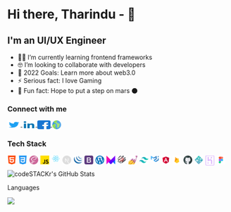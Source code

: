 # Hi there, Tharindu - 👋 


## I'm an UI/UX Engineer


- 🐱‍👤 I’m currently learning frontend frameworks 
- 🤓 I’m looking to collaborate with developers
- 🎉 2022 Goals: Learn more about web3.0
- ⚡ Serious fact: I love Gaming
- 🚀 Fun fact: Hope to put a step on mars 🌑 

### Connect with me
<p align="left">
<a href="https://twitter.com/tharindusandee2" target="blank">
<img align="center" src="https://github.com/tsandeepa/tsandeepa/blob/main/iocns/twitter.png?raw=true" alt="tharindusandee2" height="20" width="30" />
</a><a href="https://linkedin.com/in/tharindu-sandeepa-21683179" target="blank">
<img align="center" src="https://github.com/tsandeepa/tsandeepa/blob/main/iocns/linkedin.png?raw=true" alt="tharindu-sandeepa-21683179" height="20" width="30" />
</a><a href="https://fb.com/tsandeepa" target="blank">
<img align="center" src="https://github.com/tsandeepa/tsandeepa/blob/main/iocns/facebook.png?raw=true" alt="tsandeepa" height="20" width="30" />
</a>
</a><a href="https://fb.com/tsandeepa" target="blank">
<img align="center" src="https://github.com/tsandeepa/tsandeepa/blob/main/iocns/globe.png?raw=true" alt="tsandeepa" height="20" width="20" />
</a>
</p>


### Tech Stack

<div style="clear:both">
<img align="left" alt="" width="20px" src="https://github.com/tsandeepa/tsandeepa/blob/main/iocns/image%204.png?raw=true" style="padding-bottom:10px; padding-right:5px;" />
<img align="left" alt="" width="20px" src="https://github.com/tsandeepa/tsandeepa/blob/main/iocns/image%204-1.png?raw=true" style="padding-bottom:10px; padding-right:5px;" />
<img align="left" alt="" width="20px" src="https://github.com/tsandeepa/tsandeepa/blob/main/iocns/image%204-2.png?raw=true" style="padding-bottom:10px; padding-right:5px;" />
<img align="left" alt="" width="20px" src="https://github.com/tsandeepa/tsandeepa/blob/main/iocns/image%204-3.png?raw=true" style="padding-bottom:10px; padding-right:5px;" />
<img align="left" alt="" width="20px" src="https://github.com/tsandeepa/tsandeepa/blob/main/iocns/image%204-9.png?raw=true" style="padding-bottom:10px; padding-right:5px;" />
<img align="left" alt="" width="20px" src="https://github.com/tsandeepa/tsandeepa/blob/main/iocns/image%204-10.png?raw=true" style="padding-bottom:10px; padding-right:5px;" />
<img align="left" alt="" width="20px" src="https://github.com/tsandeepa/tsandeepa/blob/main/iocns/image%204-13.png?raw=true" style="padding-bottom:10px; padding-right:5px;" />
<img align="left" alt="" width="20px" src="https://github.com/tsandeepa/tsandeepa/blob/main/iocns/image%204-11.png?raw=true" style="padding-bottom:10px; padding-right:5px;" />
<img align="left" alt="" width="20px" src="https://github.com/tsandeepa/tsandeepa/blob/main/iocns/image%204-12.png?raw=true" style="padding-bottom:10px; padding-right:5px;" />
<img align="left" alt="" width="20px" src="https://github.com/tsandeepa/tsandeepa/blob/main/iocns/image%204-14.png?raw=true" style="padding-bottom:10px; padding-right:5px;" />
<img align="left" alt="" width="20px" src="https://github.com/tsandeepa/tsandeepa/blob/main/iocns/image%204-15.png?raw=true" style="padding-bottom:10px; padding-right:5px;" />
<img align="left" alt="" width="20px" src="https://github.com/tsandeepa/tsandeepa/blob/main/iocns/image%204-19.png?raw=true" style="padding-bottom:10px; padding-right:5px;" />
<img align="left" alt="" width="20px" src="https://github.com/tsandeepa/tsandeepa/blob/main/iocns/image%204-16.png?raw=true" style="padding-bottom:10px; padding-right:5px;" />
<img align="left" alt="" width="20px" src="https://github.com/tsandeepa/tsandeepa/blob/main/iocns/image%204-17.png?raw=true" style="padding-bottom:10px; padding-right:5px;" />
<img align="left" alt="" width="20px" src="https://github.com/tsandeepa/tsandeepa/blob/main/iocns/image%204-18.png?raw=true" style="padding-bottom:10px; padding-right:5px;" />
<img align="left" alt="" width="20px" src="https://github.com/tsandeepa/tsandeepa/blob/main/iocns/image%204-20.png?raw=true" style="padding-bottom:10px; padding-right:5px;" />
<img align="left" alt="" width="20px" src="https://github.com/tsandeepa/tsandeepa/blob/main/iocns/image%204-21.png?raw=true" style="padding-bottom:10px; padding-right:5px;" />
<img align="left" alt="" width="20px" src="https://github.com/tsandeepa/tsandeepa/blob/main/iocns/image%204-22.png?raw=true" style="padding-bottom:10px; padding-right:5px;" />
<img align="left" alt="" width="20px" src="https://github.com/tsandeepa/tsandeepa/blob/main/iocns/image%204-23.png?raw=true" style="padding-bottom:10px; padding-right:5px;" />
<img align="left" alt="" width="20px" src="https://github.com/tsandeepa/tsandeepa/blob/main/iocns/image%204-4.png?raw=true" style="padding-bottom:10px; padding-right:5px;" />


</div>




<div style="clear:both;">
<img alt="codeSTACKr's GitHub Stats" src="https://github-readme-stats.vercel.app/api?username=tsandeepa&show_icons=true&hide_border=false&title_color=ff652f&icon_color=FFE400&bg_color=09131B&text_color=ffffff&border_color=0c1a25" />
<p>Languages</p>
<img  src="https://github-readme-stats.vercel.app/api/top-langs?username=tsandeepa&layout=compact"/>

</div>











